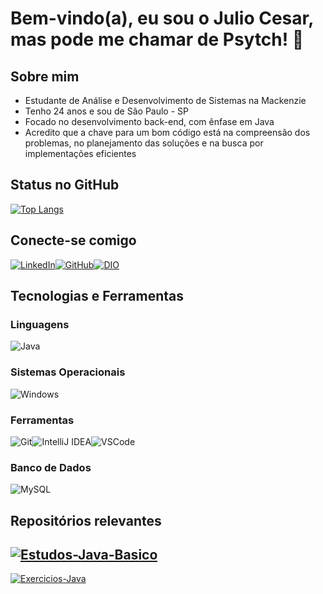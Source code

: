 # Bem-vindo(a), eu sou o Julio Cesar, mas pode me chamar de Psytch! 👋  

## Sobre mim  

- Estudante de Análise e Desenvolvimento de Sistemas na Mackenzie
- Tenho 24 anos e sou de São Paulo - SP
- Focado no desenvolvimento back-end, com ênfase em Java
- Acredito que a chave para um bom código está na compreensão dos problemas, no planejamento das soluções e na busca por implementações eficientes

## Status no GitHub  
[![Top Langs](https://github-readme-stats.vercel.app/api/top-langs/?username=Psytch-01&layout=compact&theme=radical)](https://github.com/anuraghazra/github-readme-stats)  

## Conecte-se comigo  
[![LinkedIn](https://img.shields.io/badge/LinkedIn-blue?style=flat&logo=linkedin)](https://www.linkedin.com/in/julio-cesar-agusso/)<nbsp><nbsp><nbsp><nbsp><nbsp><nbsp>[![GitHub](https://img.shields.io/badge/GitHub-000?style=flat&logo=github)](https://github.com/Psytch-01)<nbsp><nbsp><nbsp><nbsp><nbsp><nbsp>[![DIO](https://img.shields.io/badge/DIO-31A8FF?style=flat&logo=google-classroom)](https://web.dio.me/users/juliocesar_002)  

## Tecnologias e Ferramentas  
### Linguagens  
![Java](https://img.shields.io/badge/Java-ED8B00?style=flat&logo=java)  

### Sistemas Operacionais  
![Windows](https://img.shields.io/badge/Windows-0078D6?style=flat&logo=windows)  

### Ferramentas  
![Git](https://img.shields.io/badge/Git-F05032?style=flat&logo=git)<nbsp><nbsp><nbsp><nbsp><nbsp><nbsp>![IntelliJ IDEA](https://img.shields.io/badge/IntelliJ%20IDEA-000000?style=flat&logo=intellijidea)<nbsp><nbsp><nbsp><nbsp><nbsp><nbsp>![VSCode](https://img.shields.io/badge/VS%20Code-007ACC?style=flat&logo=visual-studio-code)

### Banco de Dados  
![MySQL](https://img.shields.io/badge/MySQL-4479A1?style=flat&logo=mysql)  

## Repositórios relevantes  
[![Estudos-Java-Basico](https://github-readme-stats.vercel.app/api/pin/?username=Psytch-01&repo=Estudos-Java-basico&theme=radical)](https://github.com/Psytch-01/Estudos-Java-Basico)  
---

[![Exercicios-Java](https://github-readme-stats.vercel.app/api/pin/?username=Psytch-01&repo=Exercicios-Java&theme=radical)](https://github.com/Psytch-01/Exercicios-Java)
